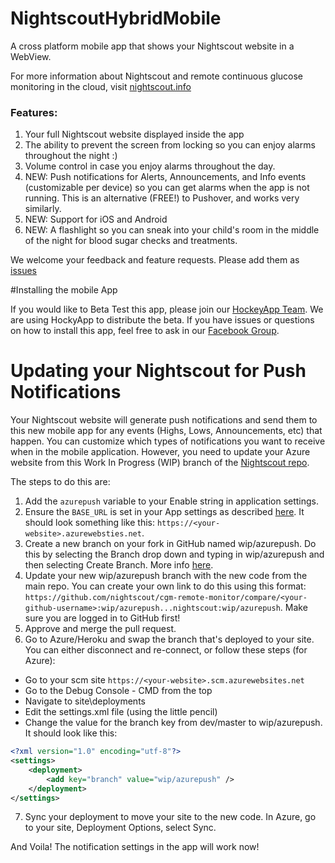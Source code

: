 # NightscoutHybridMobile
A cross platform mobile app that shows your Nightscout website in a WebView.

For more information about Nightscout and remote continuous glucose monitoring in the cloud, visit [nightscout.info](http://nightscout.info)

### Features:

1. Your full Nightscout website displayed inside the app
2. The ability to prevent the screen from locking so you can enjoy alarms throughout the night :)
3. Volume control in case you enjoy alarms throughout the day.
4. NEW: Push notifications for Alerts, Announcements, and Info events (customizable per device) so you can get alarms when the app is not running.  This is an alternative (FREE!) to Pushover, and works very similarly. 
5. NEW: Support for iOS and Android 
6. NEW: A flashlight so you can sneak into your child's room in the middle of the night for blood sugar checks and treatments.

We welcome your feedback and feature requests.  Please add them as [issues](https://github.com/aditmer/NightscoutHybridMobile/issues)

#Installing the mobile App 

If you would like to Beta Test this app, please join our [HockeyApp Team](https://rink.hockeyapp.net/recruit/460522d7157b4881a8e64adea9e15c74).  We are using HockyApp to distribute the beta.  If you have issues or questions on how to install this app, feel free to ask in our [Facebook Group](https://www.facebook.com/groups/347752172258608/).

# Updating your Nightscout for Push Notifications 

Your Nightscout website will generate push notifications and send them to this new mobile app for any events (Highs, Lows, Announcements, etc) that happen.  You can customize which types of notifications you want to receive when in the mobile application.  However, you need  to update your Azure website from this Work In Progress (WIP) branch of the [Nightscout repo](https://github.com/nightscout/cgm-remote-monitor/tree/wip/azurepush).

The steps to do this are:

1. Add the `azurepush` variable to your Enable string in application settings.
2. Ensure the `BASE_URL` is set in your App settings as described [here](https://github.com/srmoss/cgm-remote-monitor#required).  It should look something like this: `https://<your-website>.azurewebsties.net`.
3. Create a new branch on your fork in GitHub named wip/azurepush.  Do this by selecting the Branch drop down and typing in wip/azurepush and then selecting Create Branch.  More info [here](https://github.com/blog/1377-create-and-delete-branches).
4. Update your new wip/azurepush branch with the new code from the main repo.  You can create your own link to do this using this format: `https://github.com/nightscout/cgm-remote-monitor/compare/<your-github-username>:wip/azurepush...nightscout:wip/azurepush`.  Make sure you are logged in to GitHub first!
5. Approve and merge the pull request.
6. Go to Azure/Heroku and swap the branch that's deployed to your site.  You can either disconnect and re-connect, or follow these steps (for Azure):
* Go to your scm site `https://<your-website>.scm.azurewebsites.net`
* Go to the Debug Console - CMD from the top
* Navigate to site\deployments
* Edit the settings.xml file (using the little pencil)
* Change the value for the branch key from dev/master to wip/azurepush.  It should look like this:
```xml
<?xml version="1.0" encoding="utf-8"?>
<settings>
    <deployment>
        <add key="branch" value="wip/azurepush" />
    </deployment>
</settings>
```
7. Sync your deployment to move your site to the new code.  In Azure, go to your site, Deployment Options, select Sync.

And Voila!  The notification settings in the app will work now!
